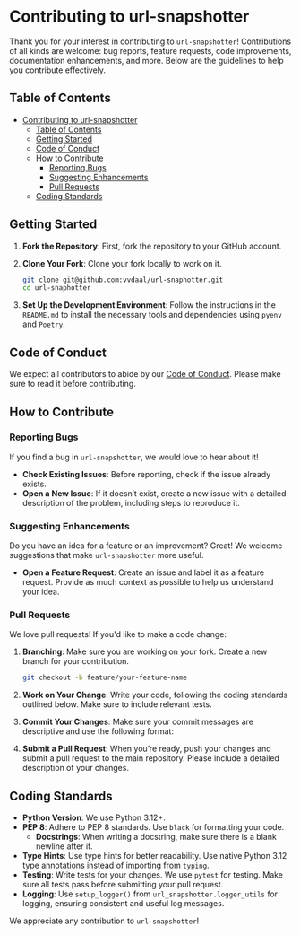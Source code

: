 # Contributing to url-snapshotter

Thank you for your interest in contributing to `url-snapshotter`! Contributions of all kinds are welcome: bug reports, feature requests, code improvements, documentation enhancements, and more. Below are the guidelines to help you contribute effectively.

## Table of Contents
- [Contributing to url-snapshotter](#contributing-to-url-snapshotter)
  - [Table of Contents](#table-of-contents)
  - [Getting Started](#getting-started)
  - [Code of Conduct](#code-of-conduct)
  - [How to Contribute](#how-to-contribute)
    - [Reporting Bugs](#reporting-bugs)
    - [Suggesting Enhancements](#suggesting-enhancements)
    - [Pull Requests](#pull-requests)
  - [Coding Standards](#coding-standards)

## Getting Started

1. **Fork the Repository**: First, fork the repository to your GitHub account.
2. **Clone Your Fork**: Clone your fork locally to work on it.

   ```bash
   git clone git@github.com:vvdaal/url-snaphotter.git
   cd url-snaphotter
   ```

3. **Set Up the Development Environment**: Follow the instructions in the `README.md` to install the necessary tools and dependencies using `pyenv` and `Poetry`.

## Code of Conduct

We expect all contributors to abide by our [Code of Conduct](CODE_OF_CONDUCT.md). Please make sure to read it before contributing.

## How to Contribute

### Reporting Bugs

If you find a bug in `url-snapshotter`, we would love to hear about it!

- **Check Existing Issues**: Before reporting, check if the issue already exists.
- **Open a New Issue**: If it doesn’t exist, create a new issue with a detailed description of the problem, including steps to reproduce it.

### Suggesting Enhancements

Do you have an idea for a feature or an improvement? Great! We welcome suggestions that make `url-snapshotter` more useful.

- **Open a Feature Request**: Create an issue and label it as a feature request. Provide as much context as possible to help us understand your idea.

### Pull Requests

We love pull requests! If you'd like to make a code change:

1. **Branching**: Make sure you are working on your fork. Create a new branch for your contribution.

   ```bash
   git checkout -b feature/your-feature-name
   ```

2. **Work on Your Change**: Write your code, following the coding standards outlined below. Make sure to include relevant tests.

3. **Commit Your Changes**: Make sure your commit messages are descriptive and use the following format:

4. **Submit a Pull Request**: When you’re ready, push your changes and submit a pull request to the main repository. Please include a detailed description of your changes.

## Coding Standards

- **Python Version**: We use Python 3.12+.
- **PEP 8**: Adhere to PEP 8 standards. Use `black` for formatting your code.
  - **Docstrings**: When writing a docstring, make sure there is a blank newline after it.
- **Type Hints**: Use type hints for better readability. Use native Python 3.12 type annotations instead of importing from `typing`.
- **Testing**: Write tests for your changes. We use `pytest` for testing. Make sure all tests pass before submitting your pull request.
- **Logging**: Use `setup_logger()` from `url_snapshotter.logger_utils` for logging, ensuring consistent and useful log messages.

We appreciate any contribution to `url-snapshotter`!
